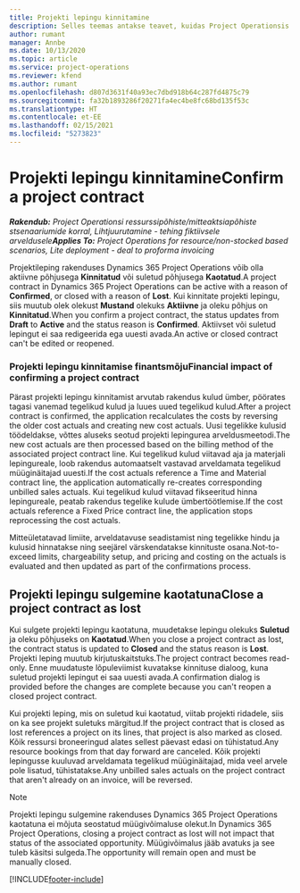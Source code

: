 ```yaml
---
title: Projekti lepingu kinnitamine
description: Selles teemas antakse teavet, kuidas Project Operationsis lepingut kinnitada.
author: rumant
manager: Annbe
ms.date: 10/13/2020
ms.topic: article
ms.service: project-operations
ms.reviewer: kfend
ms.author: rumant
ms.openlocfilehash: d807d3631f40a93ec7dbd918b64c287fd4875c79
ms.sourcegitcommit: fa32b1893286f20271fa4ec4be8fc68bd135f53c
ms.translationtype: HT
ms.contentlocale: et-EE
ms.lasthandoff: 02/15/2021
ms.locfileid: "5273823"
---
```

# <a name="confirm-a-project-contract"></a><span data-ttu-id="d346f-103">Projekti lepingu kinnitamine</span><span class="sxs-lookup"><span data-stu-id="d346f-103">Confirm a project contract</span></span>

<span data-ttu-id="d346f-104">_**Rakendub:** Project Operationsi ressurssipõhiste/mitteaktsiapõhiste stsenaariumide korral,  Lihtjuurutamine - tehing fiktiivsele arveldusele_</span><span class="sxs-lookup"><span data-stu-id="d346f-104">_**Applies To:** Project Operations for resource/non-stocked based scenarios, Lite deployment - deal to proforma invoicing_</span></span>

<span data-ttu-id="d346f-105">Projektileping rakenduses Dynamics 365 Project Operations võib olla aktiivne põhjusega **Kinnitatud** või suletud põhjusega **Kaotatud**.</span><span class="sxs-lookup"><span data-stu-id="d346f-105">A project contract in Dynamics 365 Project Operations can be active with a reason of **Confirmed**, or closed with a reason of **Lost**.</span></span> <span data-ttu-id="d346f-106">Kui kinnitate projekti lepingu, siis muutub olek olekust **Mustand** olekuks **Aktiivne** ja oleku põhjus on **Kinnitatud**.</span><span class="sxs-lookup"><span data-stu-id="d346f-106">When you confirm a project contract, the status updates from **Draft** to **Active** and the status reason is **Confirmed**.</span></span> <span data-ttu-id="d346f-107">Aktiivset või suletud lepingut ei saa redigeerida ega uuesti avada.</span><span class="sxs-lookup"><span data-stu-id="d346f-107">An active or closed contract can't be edited or reopened.</span></span> 

### <a name="financial-impact-of-confirming-a-project-contract"></a><span data-ttu-id="d346f-108">Projekti lepingu kinnitamise finantsmõju</span><span class="sxs-lookup"><span data-stu-id="d346f-108">Financial impact of confirming a project contract</span></span>

<span data-ttu-id="d346f-109">Pärast projekti lepingu kinnitamist arvutab rakendus kulud ümber, pöörates tagasi vanemad tegelikud kulud ja luues uued tegelikud kulud.</span><span class="sxs-lookup"><span data-stu-id="d346f-109">After a project contract is confirmed, the application recalculates the costs by reversing the older cost actuals and creating new cost actuals.</span></span> <span data-ttu-id="d346f-110">Uusi tegelikke kulusid töödeldakse, võttes aluseks seotud projekti lepingurea arveldusmeetodi.</span><span class="sxs-lookup"><span data-stu-id="d346f-110">The new cost actuals are then processed based on the billing method of the associated project contract line.</span></span> <span data-ttu-id="d346f-111">Kui tegelikud kulud viitavad aja ja materjali lepingureale, loob rakendus automaatselt vastavad arveldamata tegelikud müüginäitajad uuesti.</span><span class="sxs-lookup"><span data-stu-id="d346f-111">If the cost actuals reference a Time and Material contract line, the application automatically re-creates corresponding unbilled sales actuals.</span></span> <span data-ttu-id="d346f-112">Kui tegelikud kulud viitavad fikseeritud hinna lepingureale, peatab rakendus tegelike kulude ümbertöötlemise.</span><span class="sxs-lookup"><span data-stu-id="d346f-112">If the cost actuals reference a Fixed Price contract line, the application stops reprocessing the cost actuals.</span></span>

<span data-ttu-id="d346f-113">Mitteületatavad limiite, arveldatavuse seadistamist ning tegelikke hindu ja kulusid hinnatakse ning seejärel värskendatakse kinnituste osana.</span><span class="sxs-lookup"><span data-stu-id="d346f-113">Not-to-exceed limits, chargeability setup, and pricing and costing on the actuals is evaluated and then updated as part of the confirmations process.</span></span>

## <a name="close-a-project-contract-as-lost"></a><span data-ttu-id="d346f-114">Projekti lepingu sulgemine kaotatuna</span><span class="sxs-lookup"><span data-stu-id="d346f-114">Close a project contract as lost</span></span>

<span data-ttu-id="d346f-115">Kui sulgete projekti lepingu kaotatuna, muudetakse lepingu olekuks **Suletud** ja oleku põhjuseks on **Kaotatud**.</span><span class="sxs-lookup"><span data-stu-id="d346f-115">When you close a project contract as lost, the contract status is updated to **Closed** and the status reason is **Lost**.</span></span> <span data-ttu-id="d346f-116">Projekti leping muutub kirjutuskaitstuks.</span><span class="sxs-lookup"><span data-stu-id="d346f-116">The project contract becomes read-only.</span></span> <span data-ttu-id="d346f-117">Enne muudatuste lõpuleviimist kuvatakse kinnituse dialoog, kuna suletud projekti lepingut ei saa uuesti avada.</span><span class="sxs-lookup"><span data-stu-id="d346f-117">A confirmation dialog is provided before the changes are complete because you can't reopen a closed project contract.</span></span>

<span data-ttu-id="d346f-118">Kui projekti leping, mis on suletud kui kaotatud, viitab projekti ridadele, siis on ka see projekt suletuks märgitud.</span><span class="sxs-lookup"><span data-stu-id="d346f-118">If the project contract that is closed as lost references a project on its lines, that project is also marked as closed.</span></span> <span data-ttu-id="d346f-119">Kõik ressursi broneeringud alates sellest päevast edasi on tühistatud.</span><span class="sxs-lookup"><span data-stu-id="d346f-119">Any resource bookings from that day forward are canceled.</span></span> <span data-ttu-id="d346f-120">Kõik projekti lepingusse kuuluvad arveldamata tegelikud müüginäitajad, mida veel arvele pole lisatud, tühistatakse.</span><span class="sxs-lookup"><span data-stu-id="d346f-120">Any unbilled sales actuals on the project contract that aren't already on an invoice, will be reversed.</span></span>

> [!NOTE]
> <span data-ttu-id="d346f-121">Projekti lepingu sulgemine rakenduses Dynamics 365 Project Operations kaotatuna ei mõjuta seostatud müügivõimaluse olekut.</span><span class="sxs-lookup"><span data-stu-id="d346f-121">In Dynamics 365 Project Operations, closing a project contract as lost will not impact that status of the associated opportunity.</span></span> <span data-ttu-id="d346f-122">Müügivõimalus jääb avatuks ja see tuleb käsitsi sulgeda.</span><span class="sxs-lookup"><span data-stu-id="d346f-122">The opportunity will remain open and must be manually closed.</span></span>


[!INCLUDE[footer-include](../../includes/footer-banner.md)]